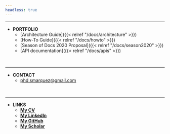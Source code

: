 ```yaml
---
headless: true
---
```


---
- **PORTFOLIO**
  - [Architecture Guide]({{< relref "/docs/architecture" >}})
  - [How-To Guide]({{< relref "/docs/howto" >}})
  - [Season of Docs 2020 Proposal]({{< relref "/docs/season2020" >}})
  - [API documentation]({{< relref "/docs/apis" >}})

<br />

---
- **CONTACT**
  - phd.smarquez@gmail.com

<br />

---
- **LINKS**
  - [**My CV**](/resume/CV_SALOMON_MARQUEZ.pdf)
  - [**My LinkedIn**](https://www.linkedin.com/in/sblaizer/)
  - [**My GitHub**](https://github.com/sblaizerwize?tab=repositories)
  - [**My Scholar**](https://scholar.google.com.mx/citations?hl=en&user=A91CjSIAAAAJ&view_op=list_works&sortby=pubdate)


<br />







